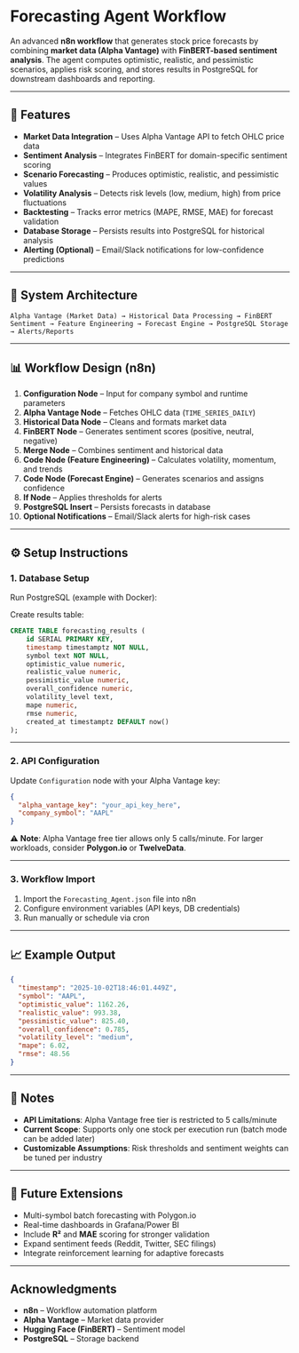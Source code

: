 # Forecasting Agent Workflow

An advanced **n8n workflow** that generates stock price forecasts by combining **market data (Alpha Vantage)** with **FinBERT-based sentiment analysis**. The agent computes optimistic, realistic, and pessimistic scenarios, applies risk scoring, and stores results in PostgreSQL for downstream dashboards and reporting.

---

## 🚀 Features
- **Market Data Integration** – Uses Alpha Vantage API to fetch OHLC price data  
- **Sentiment Analysis** – Integrates FinBERT for domain-specific sentiment scoring  
- **Scenario Forecasting** – Produces optimistic, realistic, and pessimistic values  
- **Volatility Analysis** – Detects risk levels (low, medium, high) from price fluctuations  
- **Backtesting** – Tracks error metrics (MAPE, RMSE, MAE) for forecast validation  
- **Database Storage** – Persists results into PostgreSQL for historical analysis  
- **Alerting (Optional)** – Email/Slack notifications for low-confidence predictions  

---

## 🎯 System Architecture

```
Alpha Vantage (Market Data) → Historical Data Processing → FinBERT Sentiment → Feature Engineering → Forecast Engine → PostgreSQL Storage → Alerts/Reports
```

---

## 📊 Workflow Design (n8n)

1. **Configuration Node** – Input for company symbol and runtime parameters  
2. **Alpha Vantage Node** – Fetches OHLC data (`TIME_SERIES_DAILY`)  
3. **Historical Data Node** – Cleans and formats market data  
4. **FinBERT Node** – Generates sentiment scores (positive, neutral, negative)  
5. **Merge Node** – Combines sentiment and historical data  
6. **Code Node (Feature Engineering)** – Calculates volatility, momentum, and trends  
7. **Code Node (Forecast Engine)** – Generates scenarios and assigns confidence  
8. **If Node** – Applies thresholds for alerts  
9. **PostgreSQL Insert** – Persists forecasts in database  
10. **Optional Notifications** – Email/Slack alerts for high-risk cases  

---

## ⚙️ Setup Instructions

### 1. Database Setup
Run PostgreSQL (example with Docker):

Create results table:

```sql
CREATE TABLE forecasting_results (
    id SERIAL PRIMARY KEY,
    timestamp timestamptz NOT NULL,
    symbol text NOT NULL,
    optimistic_value numeric,
    realistic_value numeric,
    pessimistic_value numeric,
    overall_confidence numeric,
    volatility_level text,
    mape numeric,
    rmse numeric,
    created_at timestamptz DEFAULT now()
);
```

---

### 2. API Configuration

Update `Configuration` node with your Alpha Vantage key:

```json
{
  "alpha_vantage_key": "your_api_key_here",
  "company_symbol": "AAPL"
}
```

⚠️ **Note**: Alpha Vantage free tier allows only 5 calls/minute. For larger workloads, consider **Polygon.io** or **TwelveData**.

---

### 3. Workflow Import
1. Import the `Forecasting_Agent.json` file into n8n  
2. Configure environment variables (API keys, DB credentials)  
3. Run manually or schedule via cron  

---

## 📈 Example Output

```json
{
  "timestamp": "2025-10-02T18:46:01.449Z",
  "symbol": "AAPL",
  "optimistic_value": 1162.26,
  "realistic_value": 993.38,
  "pessimistic_value": 825.40,
  "overall_confidence": 0.785,
  "volatility_level": "medium",
  "mape": 6.02,
  "rmse": 48.56
}
```

---

## 📝 Notes
- **API Limitations**: Alpha Vantage free tier is restricted to 5 calls/minute  
- **Current Scope**: Supports only one stock per execution run (batch mode can be added later)  
- **Customizable Assumptions**: Risk thresholds and sentiment weights can be tuned per industry  

---

## 🔮 Future Extensions
- Multi-symbol batch forecasting with Polygon.io  
- Real-time dashboards in Grafana/Power BI  
- Include **R²** and **MAE** scoring for stronger validation  
- Expand sentiment feeds (Reddit, Twitter, SEC filings)  
- Integrate reinforcement learning for adaptive forecasts  

---

##  Acknowledgments
- **n8n** – Workflow automation platform  
- **Alpha Vantage** – Market data provider  
- **Hugging Face (FinBERT)** – Sentiment model  
- **PostgreSQL** – Storage backend  


